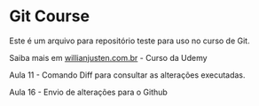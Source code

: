 # Git Course

Este é um arquivo para repositório teste para uso no curso de Git.

Saiba mais em [willianjusten.com.br](http://willianjusten.com.br) - Curso da Udemy

Aula 11 - Comando Diff para consultar as alterações executadas.

Aula 16 - Envio de alterações para o Github
